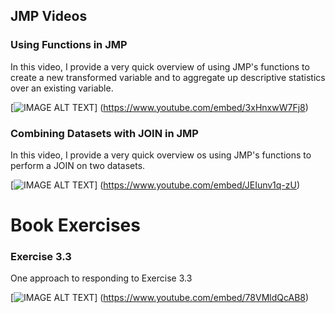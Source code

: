 ## JMP Videos

### Using Functions in JMP
In this video, I provide a very quick overview of using JMP's functions to create a new transformed variable and to aggregate up descriptive statistics over an existing variable.

[![IMAGE ALT TEXT](http://img.youtube.com/vi/3xHnxwW7Fj8/0.jpg)]
(https://www.youtube.com/embed/3xHnxwW7Fj8)

### Combining Datasets with JOIN in JMP
In this video, I provide a very quick overview os using JMP's functions to perform a JOIN on two datasets.

[![IMAGE ALT TEXT](http://img.youtube.com/vi/JEIunv1q-zU/0.jpg)]
(https://www.youtube.com/embed/JEIunv1q-zU)

# Book Exercises
### Exercise 3.3

One approach to responding to Exercise 3.3

[![IMAGE ALT TEXT](http://img.youtube.com/vi/78VMldQcAB8/0.jpg)]
(https://www.youtube.com/embed/78VMldQcAB8)
